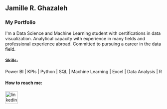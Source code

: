 ## Jamille R. Ghazaleh
### My Portfolio

I'm a Data Science and Machine Learning student with certifications in data visualization. Analytical capacity with experience in many fields and professional experience abroad. Committed to pursuing a career in the data field.

#### Skills:

Power BI | KPIs | Python | SQL | Machine Learning | Excel | Data Analysis | R 

#### How to reach me:

[<img src='https://cdn.jsdelivr.net/npm/simple-icons@3.0.1/icons/linkedin.svg' alt='linkedin' height='40'>](https://www.linkedin.com/in/www.linkedin.com/in/jamilleghazaleh/)  






